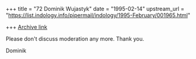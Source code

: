 +++
title = "72 Dominik Wujastyk"
date = "1995-02-14"
upstream_url = "https://list.indology.info/pipermail/indology/1995-February/001965.html"

+++
[Archive link](https://list.indology.info/pipermail/indology/1995-February/001965.html)

Please don't discuss moderation any more.  Thank you.

Dominik






